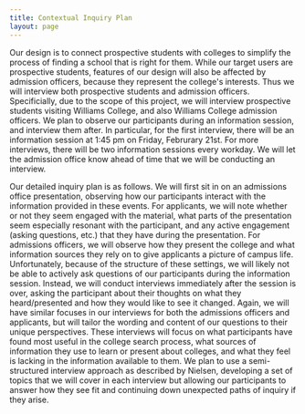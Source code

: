 ```yaml
---
title: Contextual Inquiry Plan
layout: page
---
```


Our design is to connect prospective students with colleges to simplify the process of finding a school that is right for them.  While our target users are prospective students, features of our design will also be affected by admission officers, because they represent the college's interests.   Thus we will interview both prospective students and admission officers.  Specificially, due to the scope of this project, we will interview prospective students visiting Williams College, and also Williams College admission officers.  We plan to observe our participants during an information session, and interview them after.  In particular, for the first interview, there will be an information session at 1:45 pm on Friday, Februrary 21st. For more interviews, there will be two information sessions every workday.  We will let the admission office know ahead of time that we will be conducting an interview.


Our detailed inquiry plan is as follows.  We will first sit in on an admissions office presentation, observing how our participants interact with the information provided in these events.  For applicants, we will note whether or not they seem engaged with the material, what parts of the presentation seem especially resonant with the participant, and any active engagement (asking questions, etc.) that they have during the presentation.  For admissions officers, we will observe how they present the college and what information sources they rely on to give applicants a picture of campus life.  Unfortunately, because of the structure of these settings, we will likely not be able to actively ask questions of our participants during the information session.  Instead, we will conduct interviews immediately after the session is over, asking the participant about their thoughts on what they heard/presented and how they would like to see it changed.  Again, we will have similar focuses in our interviews for both the admissions officers and applicants, but will tailor the wording and content of our questions to their unique perspectives.  These interviews will focus on what participants have found most useful in the college search process, what sources of information they use to learn or present about colleges, and what they feel is lacking in the information available to them.  We plan to use a semi-structured interview approach as described by Nielsen, developing a set of topics that we will cover in each interview but allowing our participants to answer how they see fit and continuing down unexpected paths of inquiry if they arise.
